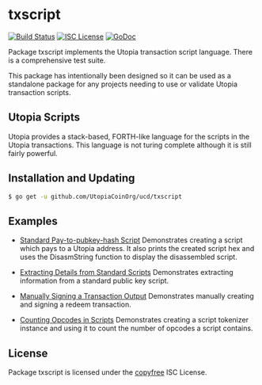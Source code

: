 txscript
========

[![Build Status](https://img.shields.io/travis/Utopia/ucd.svg)](https://travis-ci.org/Utopia/ucd)
[![ISC License](https://img.shields.io/badge/license-ISC-blue.svg)](http://copyfree.org)
[![GoDoc](https://img.shields.io/badge/godoc-reference-blue.svg)](https://godoc.org/github.com/UtopiaCoinOrg/ucd/txscript)

Package txscript implements the Utopia transaction script language.  There is
a comprehensive test suite.

This package has intentionally been designed so it can be used as a standalone
package for any projects needing to use or validate Utopia transaction scripts.

## Utopia Scripts

Utopia provides a stack-based, FORTH-like language for the scripts in
the Utopia transactions.  This language is not turing complete
although it is still fairly powerful.

## Installation and Updating

```bash
$ go get -u github.com/UtopiaCoinOrg/ucd/txscript
```

## Examples

* [Standard Pay-to-pubkey-hash Script](https://godoc.org/github.com/UtopiaCoinOrg/ucd/txscript#example-PayToAddrScript)
  Demonstrates creating a script which pays to a Utopia address.  It also
  prints the created script hex and uses the DisasmString function to display
  the disassembled script.

* [Extracting Details from Standard Scripts](https://godoc.org/github.com/UtopiaCoinOrg/ucd/txscript#example-ExtractPkScriptAddrs)
  Demonstrates extracting information from a standard public key script.

* [Manually Signing a Transaction Output](https://godoc.org/github.com/UtopiaCoinOrg/ucd/txscript#example-SignTxOutput)
  Demonstrates manually creating and signing a redeem transaction.

* [Counting Opcodes in Scripts](https://godoc.org/github.com/UtopiaCoinOrg/ucd/txscript#example-ScriptTokenizer)
  Demonstrates creating a script tokenizer instance and using it to count the
  number of opcodes a script contains.

## License

Package txscript is licensed under the [copyfree](http://copyfree.org) ISC
License.
